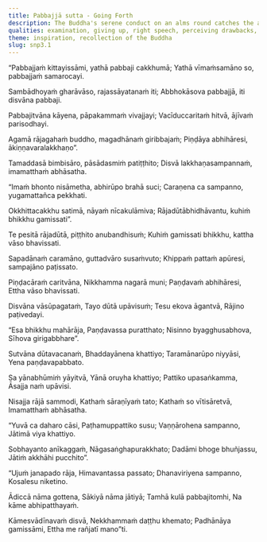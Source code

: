 ```yaml
---
title: Pabbajjā sutta - Going Forth
description: The Buddha's serene conduct on an alms round catches the attention of King Bimbisāra. In the ensuing encounter, the king offers him wealth and royal pleasures, but the Buddha shares his insight on the drawbacks in sensual pleasures, his view of renunciation as security and where his mind delights in.
qualities: examination, giving up, right speech, perceiving drawbacks, safety, right effort
theme: inspiration, recollection of the Buddha
slug: snp3.1
---
```


“Pabbajjaṁ kittayissāmi,
yathā pabbaji cakkhumā;
Yathā vīmaṁsamāno so,
pabbajjaṁ samarocayi.

Sambādhoyaṁ gharāvāso,
rajassāyatanaṁ iti;
Abbhokāsova pabbajjā,
iti disvāna pabbaji.

Pabbajitvāna kāyena,
pāpakammaṁ vivajjayi;
Vacīduccaritaṁ hitvā,
ājīvaṁ parisodhayi.

Agamā rājagahaṁ buddho,
magadhānaṁ giribbajaṁ;
Piṇḍāya abhihāresi,
ākiṇṇavaralakkhaṇo”.

Tamaddasā bimbisāro,
pāsādasmiṁ patiṭṭhito;
Disvā lakkhaṇasampannaṁ,
imamatthaṁ abhāsatha.

“Imaṁ bhonto nisāmetha,
abhirūpo brahā suci;
Caraṇena ca sampanno,
yugamattañca pekkhati.

Okkhittacakkhu satimā,
nāyaṁ nīcakulāmiva;
Rājadūtābhidhāvantu,
kuhiṁ bhikkhu gamissati”.

Te pesitā rājadūtā,
piṭṭhito anubandhisuṁ;
Kuhiṁ gamissati bhikkhu,
kattha vāso bhavissati.

Sapadānaṁ caramāno,
guttadvāro susaṁvuto;
Khippaṁ pattaṁ apūresi,
sampajāno paṭissato.

Piṇḍacāraṁ caritvāna,
Nikkhamma nagarā muni;
Paṇḍavaṁ abhihāresi,
Ettha vāso bhavissati.

Disvāna vāsūpagataṁ,
Tayo dūtā upāvisuṁ;
Tesu ekova āgantvā,
Rājino paṭivedayi.

“Esa bhikkhu mahārāja,
Paṇḍavassa puratthato;
Nisinno byagghusabhova,
Sīhova girigabbhare”.

Sutvāna dūtavacanaṁ,
Bhaddayānena khattiyo;
Taramānarūpo niyyāsi,
Yena paṇḍavapabbato.

Sa yānabhūmiṁ yāyitvā,
Yānā oruyha khattiyo;
Pattiko upasaṅkamma,
Āsajja naṁ upāvisi.

Nisajja rājā sammodi,
Kathaṁ sāraṇīyaṁ tato;
Kathaṁ so vītisāretvā,
Imamatthaṁ abhāsatha.

“Yuvā ca daharo cāsi,
Paṭhamuppattiko susu;
Vaṇṇārohena sampanno,
Jātimā viya khattiyo.

Sobhayanto anīkaggaṁ,
Nāgasaṅghapurakkhato;
Dadāmi bhoge bhuñjassu,
Jātiṁ akkhāhi pucchito”.

“Ujuṁ janapado rāja,
Himavantassa passato;
Dhanaviriyena sampanno,
Kosalesu niketino.

Ādiccā nāma gottena,
Sākiyā nāma jātiyā;
Tamhā kulā pabbajitomhi,
Na kāme abhipatthayaṁ.

Kāmesvādīnavaṁ disvā,
Nekkhammaṁ daṭṭhu khemato;
Padhānāya gamissāmi,
Ettha me rañjatī mano”ti.